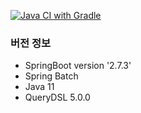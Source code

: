 [![Java CI with Gradle](https://github.com/Torres-09/Hwan-community/actions/workflows/gradle.yml/badge.svg)](https://github.com/Torres-09/Hwan-community/actions/workflows/gradle.yml)

### 버전 정보
- SpringBoot version '2.7.3'
- Spring Batch
- Java 11
- QueryDSL 5.0.0
